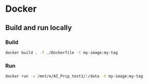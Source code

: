 # Docker 

## Build and run locally

### Build

```bash
docker build . -f ./Dockerfile -t my-image:my-tag
```

### Run

```bash
docker run -v /mnt/e/AI_Prcp_test1/:/data -t my-image:my-tag
``` 
